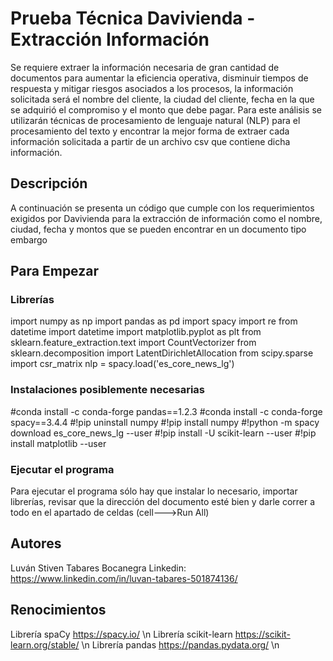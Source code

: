 # Prueba Técnica Davivienda - Extracción Información

Se requiere extraer la información necesaria de gran cantidad de documentos para aumentar la eficiencia operativa, disminuir tiempos de respuesta y mitigar riesgos asociados a los procesos, la información solicitada será el nombre del cliente, la ciudad del cliente, fecha en la que se adquirió el compromiso y el monto que debe pagar. Para este análisis se utilizarán técnicas de procesamiento de lenguaje natural (NLP) para el procesamiento del texto y encontrar la mejor forma de extraer cada información solicitada a partir de un archivo csv que contiene dicha información.

## Descripción

A continuación se presenta un código que cumple con los requerimientos exigidos por Davivienda para la extracción de información como el nombre, ciudad, fecha y montos que se pueden encontrar en un documento tipo embargo

## Para Empezar

### Librerías

import numpy as np
import pandas as pd
import spacy
import re
from datetime import datetime
import matplotlib.pyplot as plt
from sklearn.feature_extraction.text import CountVectorizer
from sklearn.decomposition import LatentDirichletAllocation
from scipy.sparse import csr_matrix
nlp = spacy.load('es_core_news_lg')

### Instalaciones posiblemente necesarias

#conda install -c conda-forge pandas==1.2.3
#conda install -c conda-forge spacy==3.4.4
#!pip uninstall numpy
#!pip install numpy
#!python -m spacy download es_core_news_lg --user
#!pip install -U scikit-learn --user
#!pip install matplotlib --user

### Ejecutar el programa

Para ejecutar el programa sólo hay que instalar lo necesario, importar librerías, revisar que la dirección del documento esté bien y darle correr a todo en el apartado de celdas (cell--->Run All)


## Autores

Luván Stiven Tabares Bocanegra
Linkedin: https://www.linkedin.com/in/luvan-tabares-501874136/


## Renocimientos

Librería spaCy https://spacy.io/ \n
Librería scikit-learn https://scikit-learn.org/stable/ \n
Librería pandas https://pandas.pydata.org/ \n
